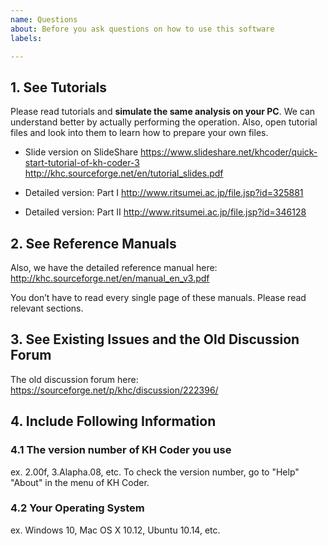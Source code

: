 ```yaml
---
name: Questions
about: Before you ask questions on how to use this software
labels: 

---
```


## 1. See Tutorials

Please read tutorials and **simulate the same analysis on your PC**. We can understand better by actually performing the operation. Also, open tutorial files and look into them to learn how to prepare your own files.

* Slide version on SlideShare
https://www.slideshare.net/khcoder/quick-start-tutorial-of-kh-coder-3
http://khc.sourceforge.net/en/tutorial_slides.pdf

* Detailed version: Part I
http://www.ritsumei.ac.jp/file.jsp?id=325881

* Detailed version: Part II
http://www.ritsumei.ac.jp/file.jsp?id=346128

## 2. See Reference Manuals

Also, we have the detailed reference manual here:
http://khc.sourceforge.net/en/manual_en_v3.pdf

You don’t have to read every single page of these manuals. Please read relevant sections.

## 3. See Existing Issues and the Old Discussion Forum

The old discussion forum here:
https://sourceforge.net/p/khc/discussion/222396/

## 4. Include Following Information

### 4.1 The version number of KH Coder you use
ex. 2.00f, 3.Alapha.08, etc. To check the version number, go to "Help" "About" in the menu of KH Coder.

### 4.2  Your Operating System
ex. Windows 10, Mac OS X 10.12, Ubuntu 10.14, etc.
